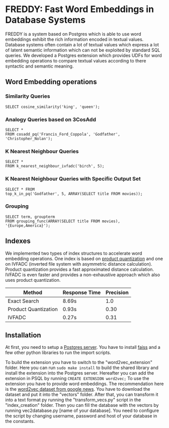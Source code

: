 #  FREDDY: Fast Word Embeddings in Database Systems

FREDDY is a system based on Postgres which is able to use word embeddings exhibit the rich information encoded in textual values. Database systems often contain a lot of textual values which express a lot of latent semantic information which can not be exploited by standard SQL queries. We developed a Postgres extension which provides UDFs for word embedding operations to compare textual values according to there syntactic and semantic meaning.      

## Word Embedding operations

### Similarity Queries
```
SELECT cosine_similarity('king', 'queen');

```
### Analogy Queries based on 3CosAdd
```
SELECT *
FROM cosadd_pq('Francis_Ford_Coppola', 'Godfather', 'Christopher_Nolan');

```
### K Nearest Neighbour Queries

```
SELECT *
FROM k_nearest_neighbour_ivfadc('birch', 5);
```

### K Nearest Neighbour Queries with Specific Output Set

```
SELECT * FROM
top_k_in_pq('Godfather', 5, ARRAY(SELECT title FROM movies));
```

### Grouping

```
SELECT term, groupterm
FROM grouping_func(ARRAY(SELECT title FROM movies), '{Europe,America}');
```

## Indexes

We implemented two types of index structures to accelerate word embedding operations. One index is based on [product quantization](http://ieeexplore.ieee.org/abstract/document/5432202/) and one on IVFADC (inverted file system with asymmetric distance calculation). Product quantization provides a fast approximated distance calculation. IVFADC is even faster and provides a non-exhaustive approach which also uses product quantization.

| Method                | Response Time | Precision     |
| --------------------- | ------------- | ------------- |
| Exact Search          | 8.69s         | 1.0           |
| Product Quantization  | 0.93s         | 0.30          |
| IVFADC                | 0.27s         | 0.31          |


## Installation
At first, you need to setup a [Postgres server](https://www.postgresql.org/). You have to install [faiss](https://github.com/facebookresearch/faiss) and a few other python libraries to run the import scripts.

To build the extension you have to switch to the "word2vec_extension" folder. Here you can run `sudo make install` to build the shared library and install the extension into the Postgres server. Hereafter you can add the extension in PSQL by running `CREATE EXTENSION word2vec;`
To use the extension you have to provide word embeddings. The recommendation here is the [word2vec dataset from google news](https://drive.google.com/file/d/0B7XkCwpI5KDYNlNUTTlSS21pQmM/edit?usp=sharing). You have to download the dataset and put it into the "vectors" folder. After that, you can transform it into a text format py running the "transform_vecs.py" script in the "index_creation" folder. Then you can fill the database with the vectors by running vec2database.py [name of your database]. You need to configure the script by changing username, password and host of your database in the constants.
